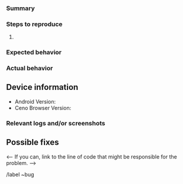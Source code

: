 ### Summary

<!-- Summarize the bug encountered concisely. -->

### Steps to reproduce

<!-- Describe how one can reproduce the issue - this is very important. Please use an ordered list. -->

1.

### Expected behavior

<!-- Describe what *should* happen. -->

### Actual behavior

<!-- Describe what *actually* happens. -->

## Device information

* Android Version: 
* Ceno Browser Version: 

### Relevant logs and/or screenshots

<!-- Paste any relevant logs and/or screenshots - please use code blocks (```) to format console output, logs, and code. -->

## Possible fixes

<-- If you can, link to the line of code that might be responsible for the problem. -->


/label ~bug